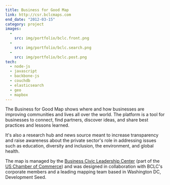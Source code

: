 ```yaml
---
title: Business for Good Map
link: http://csr.bclcmaps.com
end_date: "2012-03-15"
category: project
images:
  -
    src: img/portfolio/bclc.front.png
  -
    src: img/portfolio/bclc.search.png
  -
    src: img/portfolio/bclc.post.png
tech:
  - node-js
  - javascript
  - backbone-js
  - couchdb
  - elasticsearch
  - geo
  - mapbox
---
```

The Business for Good Map shows where and how businesses are improving communities and lives all over the world. The platform is a tool for businesses to connect, find partners, discover ideas, and share best practices and lessons learned.

<!--more-->

It's also a research hub and news source meant to increase transparency and raise awareness about the private sector's role in addressing issues such as education, diversity and inclusion, the environment, and global health.

The map is managed by the [Business Civic Leadership Center](http://bclc.uschamber.com/) (part of the [US Chamber of Commerce](http://uschamber.com)) and was designed in collaboration with BCLC's corporate members and a leading mapping team based in Washington DC, Development Seed.
